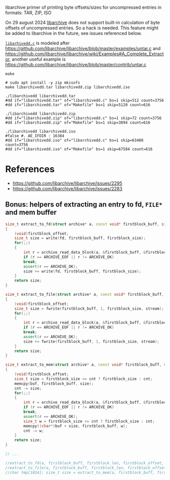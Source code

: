 libarchive primer of printing byte offsets/sizes for uncompressed entries in formats: TAR, ZIP, ISO

On 29 august 2024 [libarchive](https://github.com/libarchive/libarchive) does not support built-in calculation of byte offsets of uncompressed entries. So a hack is needed. This feature might be added to libarchive in the future, see issues referenced below.

[`libarhivedd.c`](./libarchivedd.c) is modeled after https://github.com/libarchive/libarchive/blob/master/examples/untar.c and https://github.com/libarchive/libarchive/wiki/Examples#A_Complete_Extractor, another useful example is https://github.com/libarchive/libarchive/blob/master/contrib/untar.c

```shell
make

# sudo apt install -y zip mkisofs
make libarchivedd.tar libarchivedd.zip libarchivedd.iso

./libarchivedd libarchivedd.tar
#dd if="libarchivedd.tar" of="libarchivedd.c" bs=1 skip=512 count=3756
#dd if="libarchivedd.tar" of="Makefile" bs=1 skip=5120 count=616

./libarchivedd libarchivedd.zip
#dd if="libarchivedd.zip" of="libarchivedd.c" bs=1 skip=72 count=3756
#dd if="libarchivedd.zip" of="Makefile" bs=1 skip=3894 count=616

./libarchivedd libarchivedd.iso
#false #. AE_IFDIR : 16384
#dd if="libarchivedd.iso" of="libarchivedd.c" bs=1 skip=63488 count=3756
#dd if="libarchivedd.iso" of="Makefile" bs=1 skip=67584 count=616
```

# References
- https://github.com/libarchive/libarchive/issues/2295
- https://github.com/libarchive/libarchive/issues/2283

## Bonus: helpers of extracting an entry to fd, `FILE*` and mem buffer

```cpp
size_t extract_to_fd(struct archive* a, const void* firstblock_buff, size_t firstblock_size, int64_t firstblock_offset, int fd)
{
    (void)firstblock_offset;
    size_t size = write(fd, firstblock_buff, firstblock_size);
    for(;;)
    {
        int r = archive_read_data_block(a, &firstblock_buff, &firstblock_size, &firstblock_offset);
        if (r == ARCHIVE_EOF || r != ARCHIVE_OK)
	    break;
        assert(r == ARCHIVE_OK);
        size += write(fd, firstblock_buff, firstblock_size);
    }
    return size;
}

size_t extract_to_file(struct archive* a, const void* firstblock_buff, size_t firstblock_size, int64_t firstblock_offset, FILE* stream)
{
    (void)firstblock_offset;
    size_t size = fwrite(firstblock_buff, 1, firstblock_size, stream);
    for(;;)
    {
        int r = archive_read_data_block(a, &firstblock_buff, &firstblock_size, &firstblock_offset);
        if (r == ARCHIVE_EOF || r != ARCHIVE_OK)
	    break;
        assert(r == ARCHIVE_OK);
        size += fwrite(firstblock_buff, 1, firstblock_size, stream);
    }
    return size;
}

size_t extract_to_mem(struct archive* a, const void* firstblock_buff, size_t firstblock_size, int64_t firstblock_offset, void* buf, size_t cnt)
{
    (void)firstblock_offset;
    size_t size = firstblock_size <= cnt ? firstblock_size : cnt;
    memcpy(buf, firstblock_buff, size);
    cnt -= size;
    for(;;)
    {
        int r = archive_read_data_block(a, &firstblock_buff, &firstblock_size, &firstblock_offset);
        if (r == ARCHIVE_EOF || r != ARCHIVE_OK)
	    break;
        assert(r == ARCHIVE_OK);
        size_t w = firstblock_size <= cnt ? firstblock_size : cnt;
        memcpy((char*)buf + size, firstblock_buff, w);
        cnt -= w;
    }
    return size;
}

// ... 

//extract_to_fd(a, firstblock_buff, firstblock_len, firstblock_offset, 2);
//extract_to_file(a, firstblock_buff, firstblock_len, firstblock_offset, stderr);
//char tmp[1024]; size_t size = extract_to_mem(a, firstblock_buff, firstblock_len, firstblock_offset, tmp, 1024); tmp[size <= 1023 ? size : 1023] = '\0'; fprintf(stderr, "%s", tmp);
```
